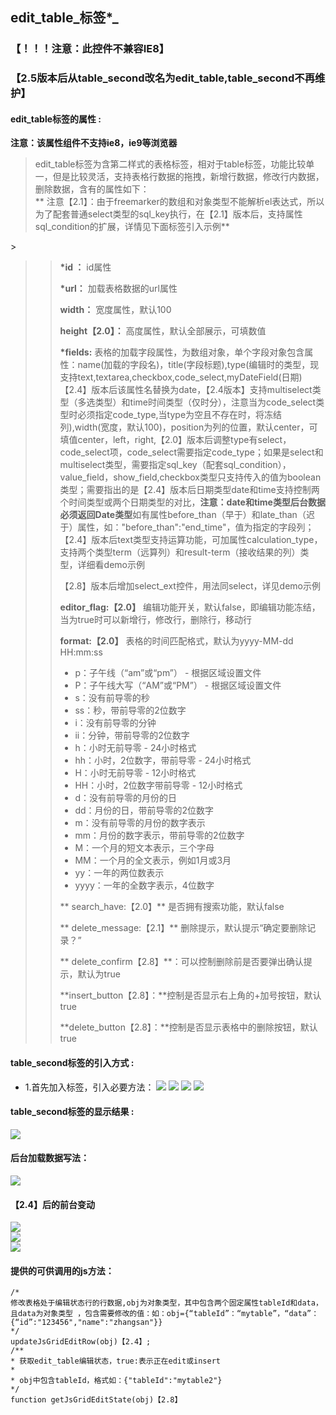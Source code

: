 ## edit\_table_标签\*_

### 【！！！注意：此控件不兼容IE8】

### 【2.5版本后从table\_second改名为edit\_table,table\_second不再维护】

#### edit\_table**标签的属性 :**

**注意：该属性组件不支持ie8，ie9等浏览器**

> edit\_table标签为含第二样式的表格标签，相对于table标签，功能比较单一，但是比较灵活，支持表格行数据的拖拽，新增行数据，修改行内数据，删除数据，含有的属性如下：  
> ** 注意【2.1】：由于freemarker的数组和对象类型不能解析el表达式，所以为了配套普通select类型的sql\_key执行，在【2.1】版本后，支持属性sql\_condition的扩展，详情见下面标签引入示例**

&gt;

> > **\*id ：** id属性
> >
> > **\*url：** 加载表格数据的url属性
> >
> > **width：** 宽度属性，默认100
> >
> > **height【2.0】：** 高度属性，默认全部展示，可填数值
> >
> > **\*fields:** 表格的加载字段属性，为数组对象，单个字段对象包含属性：name\(加载的字段名\)，title\(字段标题\),type\(编辑时的类型，现支持text,textarea,checkbox,code\_select,myDateField\(日期\)【2.4】版本后该属性名替换为date，【2.4版本】支持multiselect类型（多选类型）和time时间类型（仅时分），注意当为code\_select类型时必须指定code\_type,当type为空且不存在时，将冻结列\),width\(宽度，默认100\)，position为列的位置，默认center，可填值center，left，right,【2.0】版本后调整type有select，code\_select项，code\_select需要指定code\_type；如果是select和multiselect类型，需要指定sql\_key（配套sql\_condition），value\_field，show\_field,checkbox类型只支持传入的值为boolean类型；需要指出的是【2.4】版本后日期类型date和time支持控制两个时间类型或两个日期类型的对比，**注意：date和time类型后台数据必须返回Date类型**如有属性before\_than（早于）和late\_than（迟于）属性，如："before\_than":"end\_time"，值为指定的字段列；【2.4】版本后text类型支持运算功能，可加属性calculation\_type，支持两个类型term（远算列）和result-term（接收结果的列）类型，详细看demo示例
> >
> > 【2.8】版本后增加select\_ext控件，用法同select，详见demo示例
> >
> > **editor\_flag:【2.0】** 编辑功能开关，默认false，即编辑功能冻结，当为true时可以新增行，修改行，删除行，移动行
> >
> > **format:【2.0】** 表格的时间匹配格式，默认为yyyy-MM-dd HH:mm:ss
> >
> > * p：子午线（“am”或“pm”） - 根据区域设置文件
> > * P：子午线大写（“AM”或“PM”） - 根据区域设置文件
> > * s：没有前导零的秒
> > * ss：秒，带前导零的2位数字
> > * i：没有前导零的分钟
> > * ii：分钟，带前导零的2位数字
> > * h：小时无前导零 - 24小时格式
> > * hh：小时，2位数字，带前导零 - 24小时格式
> > * H：小时无前导零 - 12小时格式
> > * HH：小时，2位数字带前导零 - 12小时格式
> > * d：没有前导零的月份的日
> > * dd：月份的日，带前导零的2位数字
> > * m：没有前导零的月份的数字表示
> > * mm：月份的数字表示，带前导零的2位数字
> > * M：一个月的短文本表示，三个字母
> > * MM：一个月的全文表示，例如1月或3月
> > * yy：一年的两位数表示
> > * yyyy：一年的全数字表示，4位数字
> >
> > ** search\_have:【2.0】** 是否拥有搜索功能，默认false
> >
> > ** delete\_message:【2.1】** 删除提示，默认提示“确定要删除记录？”
> >
> > ** delete\_confirm【2.8】**：可以控制删除前是否要弹出确认提示，默认为true
> >
> > **insert\_button【2.8】：**控制是否显示右上角的+加号按钮，默认true
> >
> > **delete\_button【2.8】：**控制是否显示表格中的删除按钮，默认true

#### table\_second标签的引入方式 :

* 1.首先加入标签，引入必要方法：
  ![](/assets/table_second9.png)
  ![](/assets/table_second10.png)
  ![](/assets/table_second2.png)
  ![](/assets/table_second3.png)

#### table\_second标签的显示结果 :

![](/assets/table_second11.png)

#### 后台加载数据写法：

![](/assets/table_second5.png)

#### 【2.4】后的前台变动

![](/assets/table_second.png)  
![](/assets/table_second12.png)  
![](/assets/table_sconde15.png)

#### 提供的可供调用的js方法：

```
/*                      
修改表格处于编辑状态行的行数据,obj为对象类型，其中包含两个固定属性tableId和data，且data为对象类型 ，包含需要修改的值：如：obj={“tableId”：“mytable”，“data”：{“id”:"123456","name":"zhangsan"}}
*/
updateJsGridEditRow(obj)【2.4】;
/**
* 获取edit_table编辑状态，true:表示正在edit或insert
*
* obj中包含tableId，格式如：{"tableId":"mytable2"}
*/
function getJsGridEditState(obj)【2.8】

```



